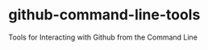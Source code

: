github-command-line-tools
=========================

Tools for Interacting with Github from the Command Line